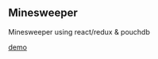 ## Minesweeper

Minesweeper using react/redux & pouchdb

[demo](http://aplchian-minesweeper.surge.sh)
